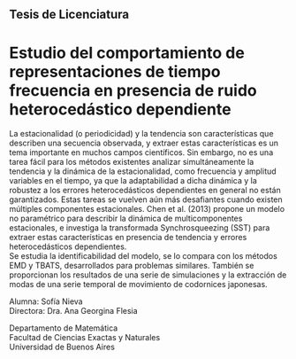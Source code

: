 ## Tesis de Licenciatura
# Estudio del comportamiento de representaciones de tiempo frecuencia en presencia de ruido heterocedástico dependiente

La estacionalidad (o periodicidad) y la tendencia son características que describen una secuencia observada, y extraer estas características es un tema importante en muchos campos científicos. Sin embargo, no es una tarea fácil para los métodos existentes analizar simultáneamente la tendencia y la dinámica de la estacionalidad, como frecuencia y amplitud variables en el tiempo, ya que la adaptabilidad a dicha dinámica y la robustez a los errores heterocedásticos dependientes en general no están garantizados. Estas tareas se vuelven aún más desafiantes cuando existen múltiples componentes estacionales. Chen et al. (2013) propone un modelo no paramétrico para describir la dinámica de multicomponentes estacionales, e investiga la transformada Synchrosqueezing (SST) para extraer estas características en presencia de tendencia y errores heterocedásticos dependientes.\
Se estudia la identificabilidad del modelo, se lo compara con los métodos EMD y TBATS, desarrollados para problemas similares. También se proporcionan los resultados de una serie de simulaciones y la extracción de modas de una serie temporal de movimiento de codornices japonesas.

Alumna: Sofía Nieva\
Directora: Dra. Ana Georgina Flesia

Departamento de Matemática\
Facultad de Ciencias Exactas y Naturales\
Universidad de Buenos Aires
